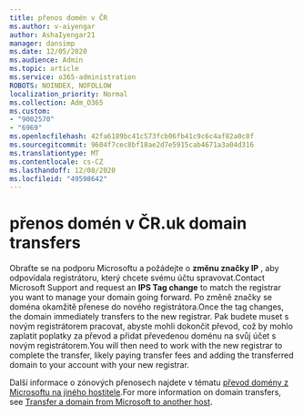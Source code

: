 ```yaml
---
title: přenos domén v ČR
ms.author: v-aiyengar
author: AshaIyengar21
manager: dansimp
ms.date: 12/05/2020
ms.audience: Admin
ms.topic: article
ms.service: o365-administration
ROBOTS: NOINDEX, NOFOLLOW
localization_priority: Normal
ms.collection: Adm_O365
ms.custom:
- "9002570"
- "6969"
ms.openlocfilehash: 42fa6189bc41c573fcb06fb41c9c6c4af82a0c8f
ms.sourcegitcommit: 9604f7cec8bf18ae2d7e5915cab4671a3a04d316
ms.translationtype: MT
ms.contentlocale: cs-CZ
ms.lasthandoff: 12/08/2020
ms.locfileid: "49598642"
---
```

# <a name="uk-domain-transfers"></a><span data-ttu-id="3ea65-102">přenos domén v ČR</span><span class="sxs-lookup"><span data-stu-id="3ea65-102">.uk domain transfers</span></span>

<span data-ttu-id="3ea65-103">Obraťte se na podporu Microsoftu a požádejte o **změnu značky IP** , aby odpovídala registrátoru, který chcete svému účtu spravovat.</span><span class="sxs-lookup"><span data-stu-id="3ea65-103">Contact Microsoft Support and request an **IPS Tag change** to match the registrar you want to manage your domain going forward.</span></span> <span data-ttu-id="3ea65-104">Po změně značky se doména okamžitě přenese do nového registrátora.</span><span class="sxs-lookup"><span data-stu-id="3ea65-104">Once the tag changes, the domain immediately transfers to the new registrar.</span></span> <span data-ttu-id="3ea65-105">Pak budete muset s novým registrátorem pracovat, abyste mohli dokončit převod, což by mohlo zaplatit poplatky za převod a přidat převedenou doménu na svůj účet s novým registrátorem.</span><span class="sxs-lookup"><span data-stu-id="3ea65-105">You will then need to work with the new registrar to complete the transfer, likely paying transfer fees and adding the transferred domain to your account with your new registrar.</span></span>

<span data-ttu-id="3ea65-106">Další informace o zónových přenosech najdete v tématu [převod domény z Microsoftu na jiného hostitele](https://docs.microsoft.com/microsoft-365/admin/get-help-with-domains/transfer-a-domain-from-microsoft-to-another-host?view=o365-worldwide).</span><span class="sxs-lookup"><span data-stu-id="3ea65-106">For more information on domain transfers, see [Transfer a domain from Microsoft to another host](https://docs.microsoft.com/microsoft-365/admin/get-help-with-domains/transfer-a-domain-from-microsoft-to-another-host?view=o365-worldwide).</span></span>
